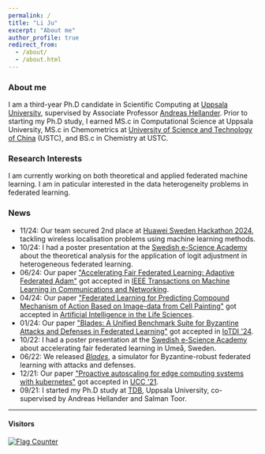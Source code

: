 ```yaml
---
permalink: /
title: "Li Ju"
excerpt: "About me"
author_profile: true
redirect_from: 
  - /about/
  - /about.html
---
```


### About me
I am a third-year Ph.D candidate in Scientific Computing at [Uppsala University](https://www.uu.se/en), 
supervised by Associate Professor [Andreas Hellander](https://www.it.uu.se/katalog/andreash). 
Prior to starting my Ph.D study, I earned MS.c in Computational Science at Uppsala
University, MS.c in Chemometrics at 
[University of Science and Technology of China](https://en.ustc.edu.cn/) (USTC),
and BS.c in Chemistry at USTC. 

### Research Interests
I am currently working on both theoretical and applied federated machine learning. 
I am in paticular interested in the data heterogeneity problems in federated learning. 

### News
 - 11/24: Our team secured 2nd place at [Huawei Sweden Hackathon 2024](https://techarena-sweden.hackathon.com), tackling wireless localisation problems using machine learning methods.
 - 10/24: I had a poster presentation at the [Swedish e-Science Academy](https://www.compile.lu.se/events/?evenemang=swedish-e-science-academy-2024) about the theoretical analysis for the application of logit adjustment in heterogeneous federated learning.
 - 06/24: Our paper ["Accelerating Fair Federated Learning: Adaptive Federated Adam"](https://ieeexplore.ieee.org/document/10584508) got accepted in [IEEE Transactions on Machine Learning in Communications and Networking](https://ieeexplore.ieee.org/xpl/RecentIssue.jsp?punumber=9882533).
 - 04/24: Our paper ["Federated Learning for Predicting Compound Mechanism of Action Based on Image-data from Cell Painting"](https://www.sciencedirect.com/science/article/pii/S2667318524000059) got accepted in [Artificial Intelligence in the Life Sciences](https://www.sciencedirect.com/journal/artificial-intelligence-in-the-life-sciences).
 - 01/24: Our paper ["Blades: A Unified Benchmark Suite for Byzantine Attacks and Defenses in Federated Learning"](https://arxiv.org/pdf/2206.05359) got accepted in [IoTDI '24](https://conferences.computer.org/iotDI/2024/).
 - 10/22: I had a poster presentation at the [Swedish e-Science Academy](https://essenceofescience.se/programme-the-swedish-e-science-academy-on-5-6-october/)
   about accelerating fair federated learning in Umeå, Sweden. 
 - 06/22: We released [*Blades*](https://github.com/bladesteam/blades), 
a simulator for Byzantine-robust federated learning with attacks and defenses. 
 - 12/21: Our paper
["Proactive autoscaling for edge computing systems with kubernetes"](https://dl.acm.org/doi/10.1145/3492323.3495588)
got accepted in [UCC '21](https://ucc-conference.org/). 
 - 09/21: I started my Ph.D study at [TDB](https://www.it.uu.se/research/scientific_computing),
Uppsala University, co-supervised by Andreas Hellander
and Salman Toor. 

---
#### Visitors
<!-- {% include flagcounter.html %} -->
[![Flag Counter](https://s01.flagcounter.com/count/WC/bg_FFFFFF/txt_000000/border_CCCCCC/columns_2/maxflags_10/viewers_3/labels_0/pageviews_0/flags_0/percent_0/)](http://s01.flagcounter.com/more/WC)

